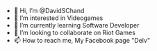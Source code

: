 - 👋 Hi, I’m @DavidSChand
- 👀 I’m interested in Videogames
- 🌱 I’m currently learning Software Developer
- 💞️ I’m looking to collaborate on Riot Games 
- 📫 How to reach me, My Facebook page "Delv"

<!---
DavidSChand/DavidSChand is a ✨ special ✨ repository because its `README.md` (this file) appears on your GitHub profile.
You can click the Preview link to take a look at your changes.
--->
